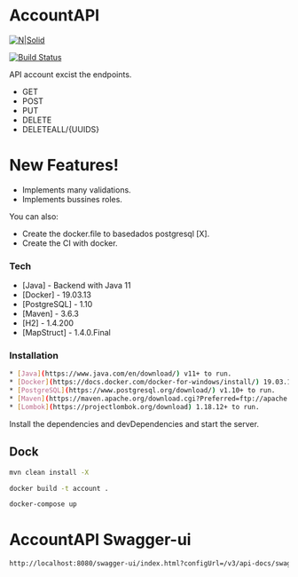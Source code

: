 # AccountAPI

[![N|Solid](https://cldup.com/dTxpPi9lDf.thumb.png)](https://nodesource.com/products/nsolid)

[![Build Status](https://travis-ci.org/joemccann/dillinger.svg?branch=master)](https://travis-ci.org/joemccann/dillinger)

API account excist the endpoints.

  - GET
  - POST
  - PUT
  - DELETE
  - DELETEALL/{UUIDS}
  
  # New Features!

  - Implements many validations.
  - Implements bussines roles.
  
  You can also:
  - Create the docker.file to basedados postgresql [X].
  - Create the CI with docker.
  
### Tech
  * [Java] - Backend with Java 11
  * [Docker] - 19.03.13
  * [PostgreSQL] - 1.10
  * [Maven] - 3.6.3
  * [H2] - 1.4.200
  * [MapStruct] - 1.4.0.Final

### Installation
```sh
* [Java](https://www.java.com/en/download/) v11+ to run.
* [Docker](https://docs.docker.com/docker-for-windows/install/) 19.03.13+ to run.
* [PostgreSQL](https://www.postgresql.org/download/) v1.10+ to run.
* [Maven](https://maven.apache.org/download.cgi?Preferred=ftp://apache.cs.utah.edu/apache.org/) v11+ to run.
* [Lombok](https://projectlombok.org/download) 1.18.12+ to run.
```

Install the dependencies and devDependencies and start the server.

## Dock

```sh
mvn clean install -X
```

```sh
docker build -t account .
```

```sh
docker-compose up
```

# AccountAPI Swagger-ui
```sh
http://localhost:8080/swagger-ui/index.html?configUrl=/v3/api-docs/swagger-config#/
```
